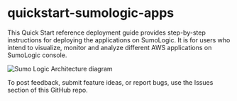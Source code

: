 # quickstart-sumologic-apps

This Quick Start reference deployment guide provides step-by-step instructions for deploying the applications on SumoLogic. It is for users who intend to visualize, monitor and analyze different AWS applications on SumoLogic console.





![Sumo Logic Architecture diagram](https://user-images.githubusercontent.com/6774570/67910765-3b6dac00-fb41-11e9-86c1-9d600d6dc27e.png)

To post feedback, submit feature ideas, or report bugs, use the Issues section of this GitHub repo.
